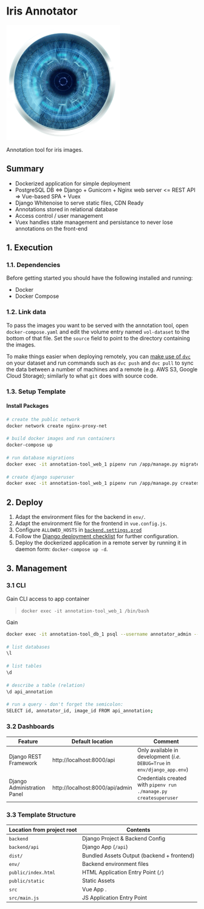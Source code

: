 # Iris Annotator

<img src="/src/assets/logo-iris.png" alt="Annotator Logo" width="300"/>

Annotation tool for iris images.

## Summary

+ Dockerized application for simple deployment
+ PostgreSQL DB <=> Django + Gunicorn + Nginx web server <= REST API => Vue-based SPA + Vuex
+ Django Whitenoise to serve static files, CDN Ready
+ Annotations stored in relational database
+ Access control / user management
+ Vuex handles state management and persistance to never lose annotations on the front-end

## 1. Execution

### 1.1. Dependencies

Before getting started you should have the following installed and running:

+ Docker
+ Docker Compose

### 1.2. Link data

To pass the images you want to be served with the annotation tool, open `docker-compose.yaml` and edit the volume entry named `vol-dataset` to the bottom of that file. Set the `source` field to point to the directory containing the images.

To make things easier when deploying remotely, you can [make use of `dvc`](https://dvc.org/) on your dataset and run commands such as `dvc push` and `dvc pull` to sync the data between a number of machines and a remote (e.g. AWS S3, Google Cloud Storage); similarly to what `git` does with source code.

### 1.3. Setup Template

#### Install Packages

```sh
# create the public network
docker network create nginx-proxy-net

# build docker images and run containers
docker-compose up

# run database migrations
docker exec -it annotation-tool_web_1 pipenv run /app/manage.py migrate

# create django superuser
docker exec -it annotation-tool_web_1 pipenv run /app/manage.py createsuperuser
```

## 2. Deploy

1. Adapt the environment files for the backend in `env/`.
2. Adapt the environment file for the frontend in `vue.config.js`.
3. Configure `ALLOWED_HOSTS` in [`backend.settings.prod`](/backend/settings/prod.py)
4. Follow the [Django deployment checklist](https://docs.djangoproject.com/en/2.1/howto/deployment/checklist/) for further configuration.
5. Deploy the dockerized application in a remote server by running it in daemon form: `docker-compose up -d`.

## 3. Management

### 3.1 CLI

Gain CLI access to app container

> `docker exec -it annotation-tool_web_1 /bin/bash`

Gain

```sh
docker exec -it annotation-tool_db_1 psql --username annotator_admin --dbname annotation_tool

# list databases
\l

# list tables
\d

# describe a table (relation)
\d api_annotation

# run a query - don't forget the semicolon:
SELECT id, annotator_id, image_id FROM api_annotation;

```

### 3.2 Dashboards

Feature | Default location | Comment
------- | ---------------- | -------
Django REST Framework | http://localhost:8000/api | Only available in development (_i.e._ `DEBUG=True` in `env/django_app.env`)
Django Administration Panel | http://localhost:8000/api/admin | Credentials created with `pipenv run ./manage.py createsuperuser`

### 3.3 Template Structure

| Location from project root    | Contents                                  |
| ----------------------------- | ----------------------------------------- |
| `backend`                     | Django Project & Backend Config           |
| `backend/api`                 | Django App (`/api`)                       |
| `dist/`                       | Bundled Assets Output (backend + frontend)|
| `env/`                        | Backend environment files                 |
| `public/index.html`           | HTML Application Entry Point (`/`)        |
| `public/static`               | Static Assets                             |
| `src`                         | Vue App .                                 |
| `src/main.js`                 | JS Application Entry Point                |
